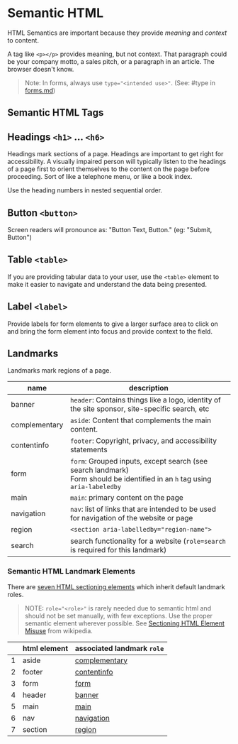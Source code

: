 # Semantic HTML

HTML Semantics are important because they provide _meaning_ and _context_ to content.

A tag like `<p></p>` provides meaning, but not context. That paragraph could be your company motto, a sales pitch, or a paragraph in an article. The browser doesn't know.

> Note: In forms, always use `type="<intended use>"`. (See: #type in [forms.md](forms.md#type))

## Semantic HTML Tags

## Headings `<h1>` ... `<h6>`

Headings mark sections of a page. Headings are important to get right for accessibility. A visually impaired person will typically listen to the headings of a page first to orient themselves to the content on the page before proceeding. Sort of like a telephone menu, or like a book index.

Use the heading numbers in nested sequential order.

## Button `<button>`

Screen readers will pronounce as: "Button Text, Button." (eg: "Submit, Button")

## Table `<table>`

If you are providing tabular data to your user, use the `<table>` element to make it easier to navigate and understand the data being presented.

## Label `<label>`

Provide labels for form elements to give a larger surface area to click on and bring the form element into focus and provide context to the field.

## Landmarks

Landmarks mark regions of a page.

| name          | description                                                                                                                    |
| ------------- | ------------------------------------------------------------------------------------------------------------------------------ |
| banner        | `header`: Contains things like a logo, identity of the site sponsor, site-specific search, etc                                 |
| complementary | `aside`: Content that complements the main content.                                                                            |
| contentinfo   | `footer`: Copyright, privacy, and accessibility statements                                                                     |
| form          | `form`: Grouped inputs, except search (see search landmark)<br/>Form should be identified in an `h` tag using `aria-labeledby` |
| main          | `main`: primary content on the page                                                                                            |
| navigation    | `nav`: list of links that are intended to be used for navigation of the website or page                                        |
| region        | `<section aria-labelledby="region-name">`                                                                                      |
| search        | search functionality for a website (`role=search` is required for this landmark)                                               |

### Semantic HTML Landmark Elements

There are [seven HTML sectioning elements](https://en.wikipedia.org/wiki/HTML_landmarks) which inherit default landmark roles.

> NOTE:
> `role="<role>"` is rarely needed due to semantic html and should not be set manually, with few exceptions.
> Use the proper semantic element wherever possible. See [Sectioning HTML Element Misuse](https://en.wikipedia.org/wiki/HTML_landmarks#Misuse) from wikipedia.

|     | html element | associated landmark `role`                                                                      |
| --- | ------------ | ----------------------------------------------------------------------------------------------- |
| 1   | aside        | [complementary](https://www.w3.org/WAI/ARIA/apg/patterns/landmarks/examples/complementary.html) |
| 2   | footer       | [contentinfo](https://www.w3.org/WAI/ARIA/apg/patterns/landmarks/examples/contentinfo.html)     |
| 3   | form         | [form](https://www.w3.org/WAI/ARIA/apg/patterns/landmarks/examples/form.html)                   |
| 4   | header       | [banner](https://www.w3.org/WAI/ARIA/apg/patterns/landmarks/examples/banner.html)               |
| 5   | main         | [main](https://www.w3.org/WAI/ARIA/apg/patterns/landmarks/examples/main.html)                   |
| 6   | nav          | [navigation](https://www.w3.org/WAI/ARIA/apg/patterns/landmarks/examples/navigation.html)       |
| 7   | section      | [region](https://www.w3.org/WAI/ARIA/apg/patterns/landmarks/examples/region.html)               |
